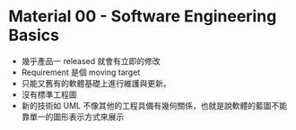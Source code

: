 # Material 00 - Software Engineering Basics

- 幾乎產品一 released 就會有立即的修改
- Requirement 是個 moving target
- 只能又舊有的軟體基礎上進行維護與更新。
- 沒有標準工程圖
- 新的技術如 UML 不像其他的工程具備有幾何關係，也就是說軟體的藍圖不能靠單一的圖形表示方式來展示


